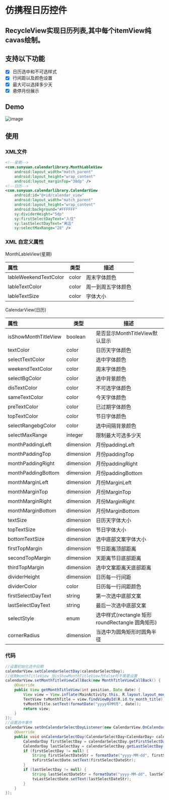# 仿携程日历控件
RecycleView实现日历列表,其中每个itemView纯cavas绘制。
---
## 支持以下功能
- [x] 日历选中和不可选样式
- [x] 行间距以及颜色设置
- [x] 最大可以选择多少天
- [x] 悬停月份展示
## Demo
![image](https://github.com/sy007/CalendarView/tree/master/demo/demo.gif)
## 使用
### XML文件
````xml
<!--星期-->
<com.sunyuan.calendarlibrary.MonthLableView
    android:layout_width="match_parent"
    android:layout_height="wrap_content"
    android:layout_marginTop="30dp" />
<!--日历-->
<com.sunyuan.calendarlibrary.CalendarView
    android:id="@+id/calendar_view"
    android:layout_width="match_parent"
    android:layout_height="wrap_content"
    android:background="#FFFFFF"
    sy:dividerHeight="5dp"
    sy:firstSelectDayText="入住"
    sy:lastSelectDayText="离店"
    sy:selectMaxRange="28" />
````

### XML 自定义属性

MonthLableView(星期)

|属性 | 类型 | 描述 |
| :------------------------- | --------- | ---------------------------------- |
| lableWeekendTextColor | color | 周末字体颜色 |
| lableTextColor | color | 周一到周五字体颜色 |
| lableTextSize | color | 字体大小 |

CalendarView(日历)

| 属性 | 类型 | 描述 | 
| :------------------------- | --------- | ---------------------------------- |
| isShowMonthTitleView | boolean | 是否显示MonthTitleView默认显示 |
| textColor | color | 日历天字体颜色 |
| selectTextColor | color | 选中字体颜色 |
| weekendTextColor | color | 周末字体颜色 |
| selectBgColor | color | 选中背景颜色 |
| disTextColor | color | 不可选字体颜色 |
| sameTextColor | color | 今天字体颜色 |
| preTextColor | color | 已过期字体颜色 |
| topTextColor | color | 节日字体颜色 |
| selectRangebgColor | color | 选中间隔背景颜色 |
| selectMaxRange | integer | 限制最大可选多少天 |
| monthPaddingLeft | dimension | 月份paddingLeft |
| monthPaddingTop | dimension | 月份paddingTop |
| monthPaddingRight | dimension | 月份paddingRight |
| monthPaddingBottom | dimension | 月份paddingBottom |
| monthMarginLeft | dimension | 月份MarginLeft |
| monthMarginTop | dimension | 月份MarginTop |
| monthMarginRight | dimension | 月份MarginRight |
| monthMarginBottom | dimension | 月份MarginBottom |
|textSize | dimension | 日历天字体大小 |
| topTextSize | dimension | 节日字体大小 |
| bottomTextSize | dimension | 选中底部文案字体大小 |
| firstTopMargin | dimension | 节日距离顶部距离 |
| secondTopMargin | dimension | 天距离节日底部距离 |
| thirdTopMargin | dimension | 选中文案距离天底部距离 |
| dividerHeight | dimension | 日历每一行间距 |
| dividerColor | color | 日历每一行间距颜色 |
| firstSelectDayText | string | 第一次选中底部文案 |
| lastSelectDayText | string | 最后一次选中底部文案 |
| selectStyle | enum | 选中样式(rectangle 矩形  roundRectangle 圆角矩形) |
| cornerRadius | dimension | 当选中为圆角矩形时圆角半径 |

### 代码
````java
//设置初始化选中日期
calendarView.setCalendarSelectDay(calendarSelectDay);
//绘制monthTitleView 当isShowMonthTitleView为false时不需要设置
calendarView.setMonthTitleViewCallBack(new MonthTitleViewCallBack() {
    @Override
    public View getMonthTitleView(int position, Date date) {
        View view = View.inflate(MainActivity.this, R.layout.layout_month_title, null);
        TextView tvMonthTitle = view.findViewById(R.id.tv_month_title);
        tvMonthTitle.setText(formatDate("yyyy年MM月", date));
        return view;
    }
});
//设置选中事件
calendarView.setOnCalendarSelectDayListener(new CalendarView.OnCalendarSelectDayListener<CalendarDay>() {
    @Override
    public void onCalendarSelectDay(CalendarSelectDay<CalendarDay> calendarSelectDay) {
        CalendarDay firstSelectDay = calendarSelectDay.getFirstSelectDay();
        CalendarDay lastSelectDay = calendarSelectDay.getLastSelectDay();
        if (firstSelectDay != null) {
            String firstSelectDateStr = formatDate("yyyy-MM-dd", firstSelectDay.toDate());
            tvFirstSelectDate.setText(firstSelectDateStr);
        }
        if (lastSelectDay != null) {
            String lastSelectDateStr = formatDate("yyyy-MM-dd", lastSelectDay.toDate());
            tvLastSelectDate.setText(lastSelectDateStr);
        }
    }
});
````
